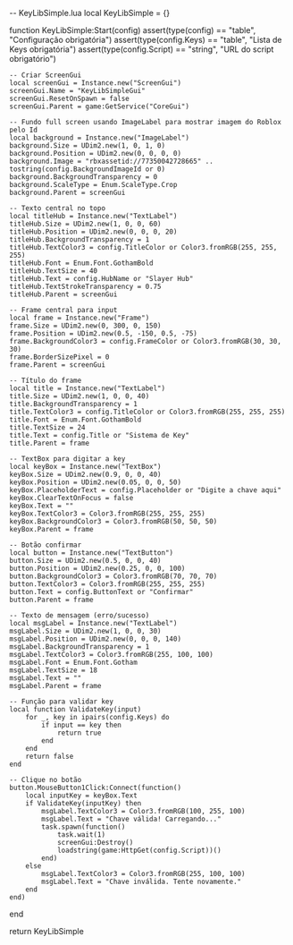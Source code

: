 -- KeyLibSimple.lua
local KeyLibSimple = {}

function KeyLibSimple:Start(config)
    assert(type(config) == "table", "Configuração obrigatória")
    assert(type(config.Keys) == "table", "Lista de Keys obrigatória")
    assert(type(config.Script) == "string", "URL do script obrigatório")

    -- Criar ScreenGui
    local screenGui = Instance.new("ScreenGui")
    screenGui.Name = "KeyLibSimpleGui"
    screenGui.ResetOnSpawn = false
    screenGui.Parent = game:GetService("CoreGui")

    -- Fundo full screen usando ImageLabel para mostrar imagem do Roblox pelo Id
    local background = Instance.new("ImageLabel")
    background.Size = UDim2.new(1, 0, 1, 0)
    background.Position = UDim2.new(0, 0, 0, 0)
    background.Image = "rbxassetid://77350042728665" .. tostring(config.BackgroundImageId or 0)
    background.BackgroundTransparency = 0
    background.ScaleType = Enum.ScaleType.Crop
    background.Parent = screenGui

    -- Texto central no topo
    local titleHub = Instance.new("TextLabel")
    titleHub.Size = UDim2.new(1, 0, 0, 60)
    titleHub.Position = UDim2.new(0, 0, 0, 20)
    titleHub.BackgroundTransparency = 1
    titleHub.TextColor3 = config.TitleColor or Color3.fromRGB(255, 255, 255)
    titleHub.Font = Enum.Font.GothamBold
    titleHub.TextSize = 40
    titleHub.Text = config.HubName or "Slayer Hub"
    titleHub.TextStrokeTransparency = 0.75
    titleHub.Parent = screenGui

    -- Frame central para input
    local frame = Instance.new("Frame")
    frame.Size = UDim2.new(0, 300, 0, 150)
    frame.Position = UDim2.new(0.5, -150, 0.5, -75)
    frame.BackgroundColor3 = config.FrameColor or Color3.fromRGB(30, 30, 30)
    frame.BorderSizePixel = 0
    frame.Parent = screenGui

    -- Título do frame
    local title = Instance.new("TextLabel")
    title.Size = UDim2.new(1, 0, 0, 40)
    title.BackgroundTransparency = 1
    title.TextColor3 = config.TitleColor or Color3.fromRGB(255, 255, 255)
    title.Font = Enum.Font.GothamBold
    title.TextSize = 24
    title.Text = config.Title or "Sistema de Key"
    title.Parent = frame

    -- TextBox para digitar a key
    local keyBox = Instance.new("TextBox")
    keyBox.Size = UDim2.new(0.9, 0, 0, 40)
    keyBox.Position = UDim2.new(0.05, 0, 0, 50)
    keyBox.PlaceholderText = config.Placeholder or "Digite a chave aqui"
    keyBox.ClearTextOnFocus = false
    keyBox.Text = ""
    keyBox.TextColor3 = Color3.fromRGB(255, 255, 255)
    keyBox.BackgroundColor3 = Color3.fromRGB(50, 50, 50)
    keyBox.Parent = frame

    -- Botão confirmar
    local button = Instance.new("TextButton")
    button.Size = UDim2.new(0.5, 0, 0, 40)
    button.Position = UDim2.new(0.25, 0, 0, 100)
    button.BackgroundColor3 = Color3.fromRGB(70, 70, 70)
    button.TextColor3 = Color3.fromRGB(255, 255, 255)
    button.Text = config.ButtonText or "Confirmar"
    button.Parent = frame

    -- Texto de mensagem (erro/sucesso)
    local msgLabel = Instance.new("TextLabel")
    msgLabel.Size = UDim2.new(1, 0, 0, 30)
    msgLabel.Position = UDim2.new(0, 0, 0, 140)
    msgLabel.BackgroundTransparency = 1
    msgLabel.TextColor3 = Color3.fromRGB(255, 100, 100)
    msgLabel.Font = Enum.Font.Gotham
    msgLabel.TextSize = 18
    msgLabel.Text = ""
    msgLabel.Parent = frame

    -- Função para validar key
    local function ValidateKey(input)
        for _, key in ipairs(config.Keys) do
            if input == key then
                return true
            end
        end
        return false
    end

    -- Clique no botão
    button.MouseButton1Click:Connect(function()
        local inputKey = keyBox.Text
        if ValidateKey(inputKey) then
            msgLabel.TextColor3 = Color3.fromRGB(100, 255, 100)
            msgLabel.Text = "Chave válida! Carregando..."
            task.spawn(function()
                task.wait(1)
                screenGui:Destroy()
                loadstring(game:HttpGet(config.Script))()
            end)
        else
            msgLabel.TextColor3 = Color3.fromRGB(255, 100, 100)
            msgLabel.Text = "Chave inválida. Tente novamente."
        end
    end)
end

return KeyLibSimple
